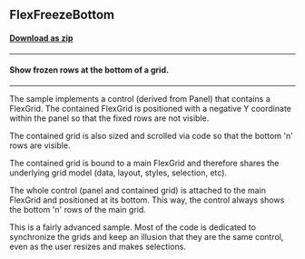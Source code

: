 ## FlexFreezeBottom
#### [Download as zip](https://grapecity.github.io/DownGit/#/home?url=https://github.com/GrapeCity/ComponentOne-WinForms-Samples/tree/master/NetFramework\FlexGrid\CS\FreezeBottom)
____
#### Show frozen rows at the bottom of a grid.
____
The sample implements a control (derived from Panel) that contains a FlexGrid. The contained FlexGrid is positioned with a negative Y coordinate within the panel so that the fixed rows are not visible. 

The contained grid is also sized and scrolled via code so that the bottom 'n' rows are visible. 

The contained grid is bound to a main FlexGrid and therefore shares the underlying grid model (data, layout, styles, selection, etc). 

The whole control (panel and contained grid) is attached to the main FlexGrid and positioned at its bottom. This way, the control always shows the bottom 'n' rows of the main grid. 

This is a fairly advanced sample. Most of the code is dedicated to synchronize the grids and keep an illusion that they are the same control, even as the user resizes and makes selections. 